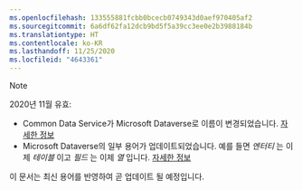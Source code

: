 ```yaml
---
ms.openlocfilehash: 133555881fcbb0bcecb0749343d0aef970405af2
ms.sourcegitcommit: 6a6df62fa12dcb9bd5f5a39cc3ee0e2b3988184b
ms.translationtype: HT
ms.contentlocale: ko-KR
ms.lasthandoff: 11/25/2020
ms.locfileid: "4643361"
---
```

> [!NOTE]
> 2020년 11월 유효:
> - Common Data Service가 Microsoft Dataverse로 이름이 변경되었습니다. [자세한 정보](https://aka.ms/PAuAppBlog)
> - Microsoft Dataverse의 일부 용어가 업데이트되었습니다. 예를 들면 *엔터티* 는 이제 *테이블* 이고 *필드* 는 이제 *열* 입니다. [자세한 정보](https://go.microsoft.com/fwlink/?linkid=2147247)
>
> 이 문서는 최신 용어를 반영하여 곧 업데이트 될 예정입니다.
